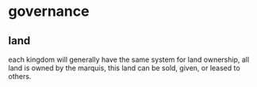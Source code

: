 # governance

## land

each kingdom will generally have the same system for land ownership, all land is owned by the marquis, this land can be sold, given, or leased to others.